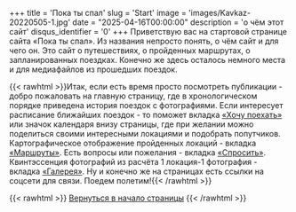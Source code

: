 +++
title = 'Пока ты спал'
slug = 'Start'
image = 'images/Kavkaz-20220505-1.jpg'
date = "2025-04-16T00:00:00"
description = 'о чём этот сайт'
disqus_identifier = '0'
+++
Приветствую вас на стартовой странице сайта «Пока ты спал».
Из названия непросто понять, о чём сайт и для чего он.
Это сайт о путешествиях, о пройденных маршрутах, о запланированных поездках. Конечно же здесь осталось немного места и для медиафайлов из прошедших поездок.

{{< rawhtml >}}Итак, если есть время просто посмотреть публикации - добро пожаловать на главную страницу, где в хронологическом порядке приведена история поездок с фотографиями.
Если интересует расписание ближайших поездок - то поможет вкладка <a href="https://sleeptrip.ru/plan/">«Хочу поехать»</a> или значок календаря внизу страницы, где при желании можно поделиться своими интересными локациями и подобрать попутчиков.
Картографическое отображение пройденных локаций - вкладка <a href="https://sleeptrip.ru/map/">«Маршруты»</a>.
Есть вопросы или пожелания - вкладка <a href="https://sleeptrip.ru/ask/">«Спросить»</a>.
Квинтэссенция фотографий из расчёта 1 локация-1 фотография - вкладка <a href="https://sleeptrip.ru/gallery/">«Галерея»</a>.
Ну и конечно же на страницах есть ссылки на соцсети для связи.
Поедем полетим!{{< /rawhtml >}}

{{< rawhtml >}}
<a href="#">Вернуться в начало страницы</a>
{{< /rawhtml >}}
